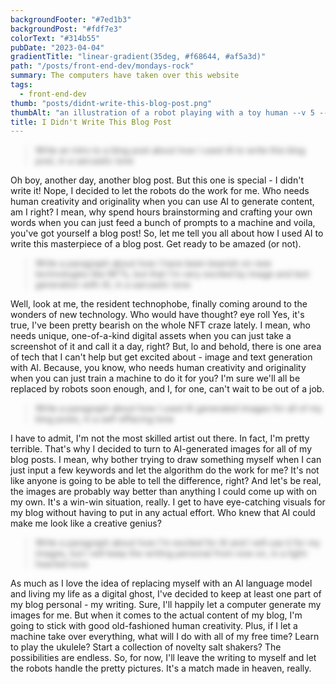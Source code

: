 ```yaml
---
backgroundFooter: "#7ed1b3"
backgroundPost: "#fdf7e3"
colorText: "#314b55"
pubDate: "2023-04-04"
gradientTitle: "linear-gradient(35deg, #f68644, #af5a3d)"
path: "/posts/front-end-dev/mondays-rock"
summary: The computers have taken over this website
tags:
  - front-end-dev
thumb: "posts/didnt-write-this-blog-post.png"
thumbAlt: "an illustration of a robot playing with a toy human --v 5 --s 777 --ar 3:2"
title: I Didn't Write This Blog Post
---
```


<style>
  blockquote {
    color: #666;
    filter: blur(4px);
    transition: filter 0.2s linear;
  }
  @media(hover: hover) and (pointer: fine) {
    blockquote:hover {
      filter: none;
    }
  }
</style>

> Write an intro to a blog post about how I used AI to write this blog post, in a sarcastic tone

Oh boy, another day, another blog post. But this one is special - I didn't write it! Nope, I decided to let the robots do the work for me. Who needs human creativity and originality when you can use AI to generate content, am I right? I mean, why spend hours brainstorming and crafting your own words when you can just feed a bunch of prompts to a machine and voila, you've got yourself a blog post! So, let me tell you all about how I used AI to write this masterpiece of a blog post. Get ready to be amazed (or not).

> Write a paragraph about how I have been bearish on new technologies like NFTs, but that I'm very excited by image and text generation with AI, in a sarcastic tone

Well, look at me, the resident technophobe, finally coming around to the wonders of new technology. Who would have thought? eye roll Yes, it's true, I've been pretty bearish on the whole NFT craze lately. I mean, who needs unique, one-of-a-kind digital assets when you can just take a screenshot of it and call it a day, right? But, lo and behold, there is one area of tech that I can't help but get excited about - image and text generation with AI. Because, you know, who needs human creativity and originality when you can just train a machine to do it for you? I'm sure we'll all be replaced by robots soon enough, and I, for one, can't wait to be out of a job.

> Write a paragraph about how I used AI generated images for all of my blog posts, in a self-effacing tone

I have to admit, I'm not the most skilled artist out there. In fact, I'm pretty terrible. That's why I decided to turn to AI-generated images for all of my blog posts. I mean, why bother trying to draw something myself when I can just input a few keywords and let the algorithm do the work for me? It's not like anyone is going to be able to tell the difference, right? And let's be real, the images are probably way better than anything I could come up with on my own. It's a win-win situation, really. I get to have eye-catching visuals for my blog without having to put in any actual effort. Who knew that AI could make me look like a creative genius?

> Write a paragraph about how I'm excited for AI and I will use it for my images, but I will keep the writing personal from now on, in a light-hearted tone

As much as I love the idea of replacing myself with an AI language model and living my life as a digital ghost, I've decided to keep at least one part of my blog personal - my writing. Sure, I'll happily let a computer generate my images for me. But when it comes to the actual content of my blog, I'm going to stick with good old-fashioned human creativity. Plus, if I let a machine take over everything, what will I do with all of my free time? Learn to play the ukulele? Start a collection of novelty salt shakers? The possibilities are endless. So, for now, I'll leave the writing to myself and let the robots handle the pretty pictures. It's a match made in heaven, really.
